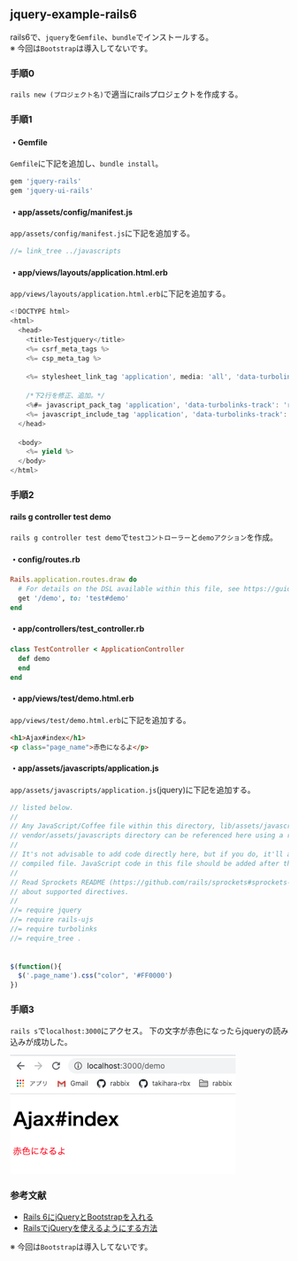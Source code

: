 ## jquery-example-rails6
rails6で、`jquery`を`Gemfile`、`bundle`でインストールする。</br>
※ 今回は`Bootstrap`は導入してないです。


### 手順0

`rails new (プロジェクト名)`で適当にrailsプロジェクトを作成する。

### 手順1
#### ・Gemfile
`Gemfile`に下記を追加し、`bundle install`。
```ruby
gem 'jquery-rails'
gem 'jquery-ui-rails'
```

#### ・app/assets/config/manifest.js
`app/assets/config/manifest.js`に下記を追加する。
```js
//= link_tree ../javascripts
```

#### ・app/views/layouts/application.html.erb
`app/views/layouts/application.html.erb`に下記を追加する。
```js
<!DOCTYPE html>
<html>
  <head>
    <title>Testjquery</title>
    <%= csrf_meta_tags %>
    <%= csp_meta_tag %>

    <%= stylesheet_link_tag 'application', media: 'all', 'data-turbolinks-track': 'reload' %>

    /*下2行を修正、追加。*/
    <%#= javascript_pack_tag 'application', 'data-turbolinks-track': 'reload' %>
    <%= javascript_include_tag 'application', 'data-turbolinks-track': 'reload' %>
  </head>

  <body>
    <%= yield %>
  </body>
</html>
```


### 手順2
#### rails g controller test demo
`rails g controller test demo`で`testコントローラー`と`demoアクション`を作成。
#### ・config/routes.rb
```ruby
Rails.application.routes.draw do
  # For details on the DSL available within this file, see https://guides.rubyonrails.org/routing.html
  get '/demo', to: 'test#demo'
end
```

#### ・app/controllers/test_controller.rb
```ruby
class TestController < ApplicationController
  def demo
  end
end
```

#### ・app/views/test/demo.html.erb
`app/views/test/demo.html.erb`に下記を追加する。
```html
<h1>Ajax#index</h1>
<p class="page_name">赤色になるよ</p>
```


#### ・app/assets/javascripts/application.js
`app/assets/javascripts/application.js`(jquery)に下記を追加する。
```js
// listed below.
//
// Any JavaScript/Coffee file within this directory, lib/assets/javascripts, or any plugin's
// vendor/assets/javascripts directory can be referenced here using a relative path.
//
// It's not advisable to add code directly here, but if you do, it'll appear at the bottom of the
// compiled file. JavaScript code in this file should be added after the last require_* statement.
//
// Read Sprockets README (https://github.com/rails/sprockets#sprockets-directives) for details
// about supported directives.
//
//= require jquery
//= require rails-ujs
//= require turbolinks
//= require_tree .


$(function(){
  $('.page_name').css("color", '#FF0000')
})
```

### 手順3
`rails s`で`localhost:3000`にアクセス。
下の文字が赤色になったらjqueryの読み込みが成功した。

![img](https://github.com/takihara-rbx/jquery-example-rails6/blob/master/reference/readme_image.png)


### 参考文献
- [Rails 6にjQueryとBootstrapを入れる](https://qiita.com/kazutosato/items/d47b7705ee545de4cb1a)
- [RailsでjQueryを使えるようにする方法](https://qiita.com/ngron/items/95846bd630a723e00038)

※ 今回は`Bootstrap`は導入してないです。
